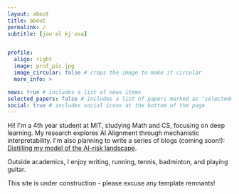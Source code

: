 ```yaml
---
layout: about
title: about
permalink: /
subtitle: [jonˈel kjˈosa] 


profile:
  align: right
  image: prof_pic.jpg
  image_circular: false # crops the image to make it circular
  more_info: >

news: true # includes a list of news items
selected_papers: false # includes a list of papers marked as "selected={true}"
social: true # includes social icons at the bottom of the page
---
```


Hi! I'm a 4th year student at MIT, studying Math and CS, focusing on deep learning. My research explores AI Alignment through mechanistic interpretability. I'm also planning to write a series of blogs (coming soon!): [Distilling my model of the AI-risk landscape](https://nelionel.github.io/).

Outside academics, I enjoy writing, running, tennis, badminton, and playing guitar.

This site is under construction - please excuse any template remnants!

